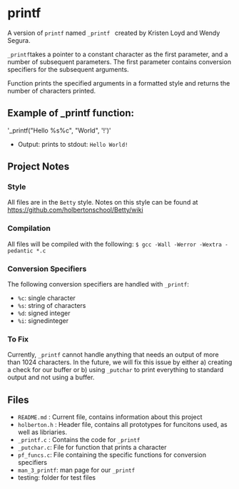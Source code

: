 # printf
A version of `printf` named `_printf ` created by Kristen Loyd and Wendy Segura.

`_printf`takes a pointer to a constant character as the first parameter, and a number of subsequent parameters. The first parameter contains conversion specifiers for the subsequent arguments.

Function prints the specified arguments in a formatted style and returns the number of characters printed.

## Example of _printf function:
'_printf("Hello %s%c", "World", '!')'

* Output: prints to stdout: `Hello World!`

## Project Notes

### Style
All files are in the `Betty` style. Notes on this style can be found at https://github.com/holbertonschool/Betty/wiki

### Compilation
All files will be compiled with the following: `$ gcc -Wall -Werror -Wextra -pedantic *.c`

### Conversion Specifiers
The following conversion specifiers are handled with `_printf`:
* `%c`: single character
* `%s`: string of characters
* `%d`: signed integer
* `%i`: signedinteger

### To Fix
Currently, `_printf` cannot handle anything that needs an output of more than 1024 characters.
In the future, we will fix this issue by either a) creating a check for our buffer or b) using `_putchar` to print everything to standard output and not using a buffer.

## Files
* `README.md` : Current file, contains information about this project
* `holberton.h` : Header file, contains all prototypes for funcitons used, as well as libriaries.
* `_printf.c` : Contains the code for `_printf`
* `_putchar.c`: File for function that prints a character
* `pf_funcs.c`: File containing the specific functions for conversion specifiers
* `man_3_printf`: man page for our `_printf`
* testing: folder for test files
